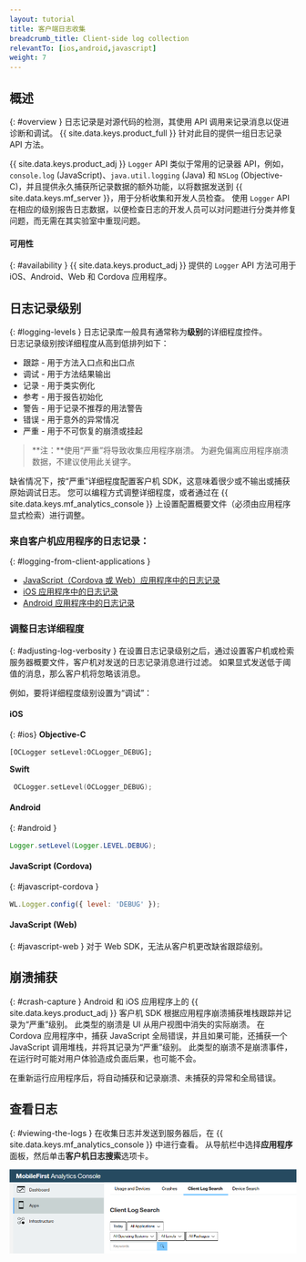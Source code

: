 ```yaml
---
layout: tutorial
title: 客户端日志收集
breadcrumb_title: Client-side log collection
relevantTo: [ios,android,javascript]
weight: 7
---
```

<!-- NLS_CHARSET=UTF-8 -->
## 概述
{: #overview }
日志记录是对源代码的检测，其使用 API 调用来记录消息以促进诊断和调试。
{{ site.data.keys.product_full }} 针对此目的提供一组日志记录 API 方法。

{{ site.data.keys.product_adj }} `Logger` API 类似于常用的记录器 API，例如，`console.log` (JavaScript)、`java.util.logging` (Java) 和 `NSLog` (Objective-C)，并且提供永久捕获所记录数据的额外功能，以将数据发送到 {{ site.data.keys.mf_server }}，用于分析收集和开发人员检查。 使用 `Logger` API 在相应的级别报告日志数据，以便检查日志的开发人员可以对问题进行分类并修复问题，而无需在其实验室中重现问题。

#### 可用性
{: #availability }
{{ site.data.keys.product_adj }} 提供的 `Logger` API 方法可用于 iOS、Android、Web 和 Cordova 应用程序。

## 日志记录级别
{: #logging-levels }
日志记录库一般具有通常称为**级别**的详细程度控件。  
日志记录级别按详细程度从高到低排列如下：

* 跟踪 - 用于方法入口点和出口点
* 调试 - 用于方法结果输出
* 记录 - 用于类实例化
* 参考 - 用于报告初始化
* 警告 - 用于记录不推荐的用法警告
* 错误 - 用于意外的异常情况
* 严重 - 用于不可恢复的崩溃或挂起

> **注：**使用“严重”将导致收集应用程序崩溃。 为避免偏离应用程序崩溃数据，不建议使用此关键字。

缺省情况下，按“严重”详细程度配置客户机 SDK，这意味着很少或不输出或捕获原始调试日志。 您可以编程方式调整详细程度，或者通过在 {{ site.data.keys.mf_analytics_console }} 上设置配置概要文件（必须由应用程序显式检索）进行调整。

### 来自客户机应用程序的日志记录：
{: #logging-from-client-applications }
* [JavaScript（Cordova 或 Web）应用程序中的日志记录](javascript/)
* [iOS 应用程序中的日志记录](ios/)
* [Android 应用程序中的日志记录](android/)

### 调整日志详细程度
{: #adjusting-log-verbosity }
在设置日志记录级别之后，通过设置客户机或检索服务器概要文件，客户机对发送的日志记录消息进行过滤。 如果显式发送低于阈值的消息，那么客户机将忽略该消息。

例如，要将详细程度级别设置为“调试”：

#### iOS
{: #ios}
**Objective-C**

```objc
[OCLogger setLevel:OCLogger_DEBUG];
```

**Swift**

```swift
 OCLogger.setLevel(OCLogger_DEBUG);
 ```

#### Android
{: #android }
```java
Logger.setLevel(Logger.LEVEL.DEBUG);
```

#### JavaScript (Cordova)
{: #javascript-cordova }
```javascript
WL.Logger.config({ level: 'DEBUG' });
```

#### JavaScript (Web)
{: #javascript-web }
对于 Web SDK，无法从客户机更改缺省跟踪级别。

## 崩溃捕获
{: #crash-capture }
Android 和 iOS 应用程序上的 {{ site.data.keys.product_adj }} 客户机 SDK 根据应用程序崩溃捕获堆栈跟踪并记录为“严重”级别。 此类型的崩溃是 UI 从用户视图中消失的实际崩溃。 在 Cordova 应用程序中，捕获 JavaScript 全局错误，并且如果可能，还捕获一个 JavaScript 调用堆栈，并将其记录为“严重”级别。 此类型的崩溃不是崩溃事件，在运行时可能对用户体验造成负面后果，也可能不会。

在重新运行应用程序后，将自动捕获和记录崩溃、未捕获的异常和全局错误。

## 查看日志
{: #viewing-the-logs }
在收集日志并发送到服务器后，在 {{ site.data.keys.mf_analytics_console }} 中进行查看。 从导航栏中选择**应用程序**面板，然后单击**客户机日志搜索**选项卡。

![搜索和查看日志](consoleViewClientLogs.png)
